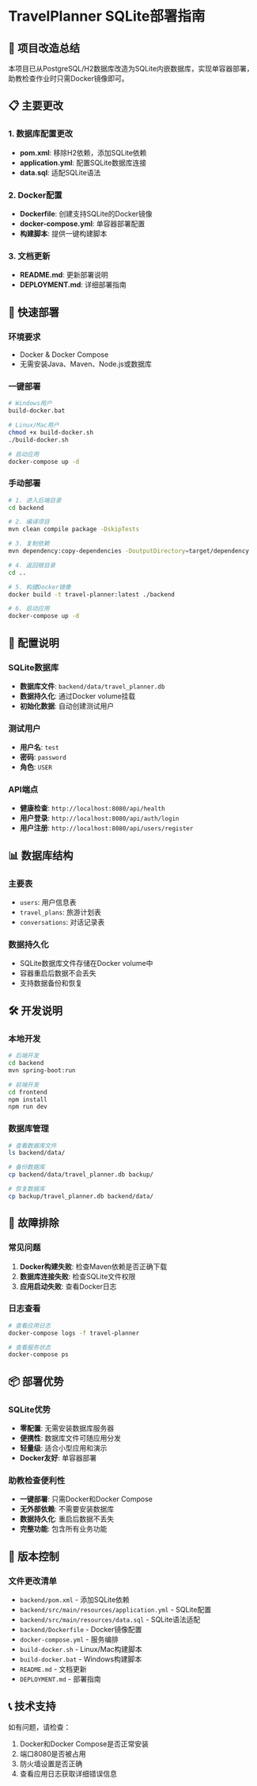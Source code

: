 # TravelPlanner SQLite部署指南

## 🎯 项目改造总结

本项目已从PostgreSQL/H2数据库改造为SQLite内嵌数据库，实现单容器部署，助教检查作业时只需Docker镜像即可。

## 📋 主要更改

### 1. 数据库配置更改
- **pom.xml**: 移除H2依赖，添加SQLite依赖
- **application.yml**: 配置SQLite数据库连接
- **data.sql**: 适配SQLite语法

### 2. Docker配置
- **Dockerfile**: 创建支持SQLite的Docker镜像
- **docker-compose.yml**: 单容器部署配置
- **构建脚本**: 提供一键构建脚本

### 3. 文档更新
- **README.md**: 更新部署说明
- **DEPLOYMENT.md**: 详细部署指南

## 🚀 快速部署

### 环境要求
- Docker & Docker Compose
- 无需安装Java、Maven、Node.js或数据库

### 一键部署
```bash
# Windows用户
build-docker.bat

# Linux/Mac用户
chmod +x build-docker.sh
./build-docker.sh

# 启动应用
docker-compose up -d
```

### 手动部署
```bash
# 1. 进入后端目录
cd backend

# 2. 编译项目
mvn clean compile package -DskipTests

# 3. 复制依赖
mvn dependency:copy-dependencies -DoutputDirectory=target/dependency

# 4. 返回根目录
cd ..

# 5. 构建Docker镜像
docker build -t travel-planner:latest ./backend

# 6. 启动应用
docker-compose up -d
```

## 🔧 配置说明

### SQLite数据库
- **数据库文件**: `backend/data/travel_planner.db`
- **数据持久化**: 通过Docker volume挂载
- **初始化数据**: 自动创建测试用户

### 测试用户
- **用户名**: `test`
- **密码**: `password`
- **角色**: `USER`

### API端点
- **健康检查**: `http://localhost:8080/api/health`
- **用户登录**: `http://localhost:8080/api/auth/login`
- **用户注册**: `http://localhost:8080/api/users/register`

## 📊 数据库结构

### 主要表
- `users`: 用户信息表
- `travel_plans`: 旅游计划表
- `conversations`: 对话记录表

### 数据持久化
- SQLite数据库文件存储在Docker volume中
- 容器重启后数据不会丢失
- 支持数据备份和恢复

## 🛠️ 开发说明

### 本地开发
```bash
# 后端开发
cd backend
mvn spring-boot:run

# 前端开发
cd frontend
npm install
npm run dev
```

### 数据库管理
```bash
# 查看数据库文件
ls backend/data/

# 备份数据库
cp backend/data/travel_planner.db backup/

# 恢复数据库
cp backup/travel_planner.db backend/data/
```

## 🐛 故障排除

### 常见问题
1. **Docker构建失败**: 检查Maven依赖是否正确下载
2. **数据库连接失败**: 检查SQLite文件权限
3. **应用启动失败**: 查看Docker日志

### 日志查看
```bash
# 查看应用日志
docker-compose logs -f travel-planner

# 查看服务状态
docker-compose ps
```

## 📦 部署优势

### SQLite优势
- **零配置**: 无需安装数据库服务器
- **便携性**: 数据库文件可随应用分发
- **轻量级**: 适合小型应用和演示
- **Docker友好**: 单容器部署

### 助教检查便利性
- **一键部署**: 只需Docker和Docker Compose
- **无外部依赖**: 不需要安装数据库
- **数据持久化**: 重启后数据不丢失
- **完整功能**: 包含所有业务功能

## 🔄 版本控制

### 文件更改清单
- `backend/pom.xml` - 添加SQLite依赖
- `backend/src/main/resources/application.yml` - SQLite配置
- `backend/src/main/resources/data.sql` - SQLite语法适配
- `backend/Dockerfile` - Docker镜像配置
- `docker-compose.yml` - 服务编排
- `build-docker.sh` - Linux/Mac构建脚本
- `build-docker.bat` - Windows构建脚本
- `README.md` - 文档更新
- `DEPLOYMENT.md` - 部署指南

## 📞 技术支持

如有问题，请检查：
1. Docker和Docker Compose是否正常安装
2. 端口8080是否被占用
3. 防火墙设置是否正确
4. 查看应用日志获取详细错误信息

